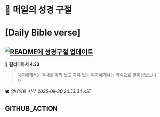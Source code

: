 # 🙏 매일의 성경 구절
# [Daily Bible verse]
## [![README에 성경구절 업데이트](https://github.com/DONGSUKA/first_test/actions/workflows/update-readme-bible.yml/badge.svg)](https://github.com/DONGSUKA/first_test/actions/workflows/update-readme-bible.yml)
<!-- START_BIBLE_VERSE -->
📖 **갈라디아서 4:23**
> 여종에게서는 육체를 따라 났고 자유 있는 여자에게서는 약속으로 말미암았느니라

🕊️ _업데이트 시각: 2025-09-30 20:53:34 KST_
  <!-- END_BIBLE_VERSE -->
## GITHUB_ACTION
